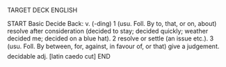 TARGET DECK
ENGLISH

START
Basic
Decide
Back: v. (-ding) 1 (usu. Foll. By to, that, or on, about) resolve after consideration (decided to stay; decided quickly; weather decided me; decided on a blue hat). 2 resolve or settle (an issue etc.). 3 (usu. Foll. By between, for, against, in favour of, or that) give a judgement.  decidable adj. [latin caedo cut]
END

